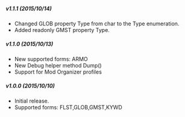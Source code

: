 ##### v1.1.1 (2015/10/14)
* Changed GLOB property Type from char to the Type enumeration.
* Added readonly GMST property Type.

##### v1.1.0 (2015/10/13)
* New supported forms: ARMO
* New Debug helper method Dump()
* Support for Mod Organizer profiles

##### v1.0.0 (2015/10/10)
* Initial release.
* Supported forms: FLST,GLOB,GMST,KYWD
